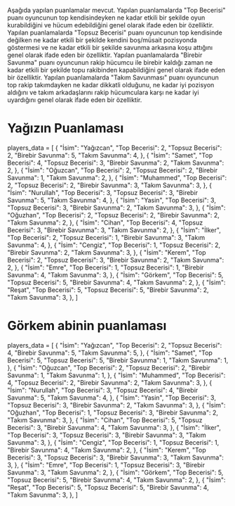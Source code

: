Aşağıda yapılan puanlamalar mevcut.
Yapılan puanlamalarda "Top Becerisi" puanı oyuncunun top kendisindeyken ne kadar etkili bir şekilde oyun kurabildiğini ve hücum edebildiğini genel olarak ifade eden bir özelliktir.
Yapılan puanlamalarda "Topsuz Becerisi" puanı oyuncunun top kendisinde değilken ne kadar etkili bir şekilde kendini boş/müsait pozisyonda göstermesi ve ne kadar etkili bir şekilde savunma arkasına koşu attığını genel olarak ifade eden bir özelliktir.
Yapılan puanlamalarda "Birebir Savunma" puanı oyuncunun rakip hücumcu ile birebir kaldığı zaman ne kadar etkili bir şekilde topu rakibinden kapabildiğini genel olarak ifade eden bir özelliktir.
Yapılan puanlamalarda "Takım Savunması" puanı oyuncunun top rakip takımdayken ne kadar dikkatli olduğunu, ne kadar iyi pozisyon aldığını ve takım arkadaşlarını rakip hücumculara karşı ne kadar iyi uyardığını genel olarak ifade eden bir özelliktir.

# Yağızın Puanlaması
players_data = [
    {
        "İsim": "Yağızcan",
        "Top Becerisi": 2,
        "Topsuz Becerisi": 2,
        "Birebir Savunma": 5,
        "Takım Savunma": 4,
    },
    {
        "İsim": "Samet",
        "Top Becerisi": 4,
        "Topsuz Becerisi": 3,
        "Birebir Savunma": 2,
        "Takım Savunma": 2,
    },
    {
        "İsim": "Oğuzcan",
        "Top Becerisi": 2,
        "Topsuz Becerisi": 2,
        "Birebir Savunma": 1,
        "Takım Savunma": 2,
    },
    {
        "İsim": "Muhammed",
        "Top Becerisi": 2,
        "Topsuz Becerisi": 2,
        "Birebir Savunma": 3,
        "Takım Savunma": 3,
    },
    {
        "İsim": "Nurullah",
        "Top Becerisi": 3,
        "Topsuz Becerisi": 3,
        "Birebir Savunma": 5,
        "Takım Savunma": 4,
    },
    {
        "İsim": "Yasin",
        "Top Becerisi": 3,
        "Topsuz Becerisi": 3,
        "Birebir Savunma": 2,
        "Takım Savunma": 3,
    },
    {
        "İsim": "Oğuzhan",
        "Top Becerisi": 2,
        "Topsuz Becerisi": 2,
        "Birebir Savunma": 2,
        "Takım Savunma": 2,
    },
    {
        "İsim": "Cihan",
        "Top Becerisi": 4,
        "Topsuz Becerisi": 3,
        "Birebir Savunma": 3,
        "Takım Savunma": 2,
    },
    {
        "İsim": "İlker",
        "Top Becerisi": 2,
        "Topsuz Becerisi": 1,
        "Birebir Savunma": 3,
        "Takım Savunma": 4,
    },
    {
        "İsim": "Cengiz",
        "Top Becerisi": 1,
        "Topsuz Becerisi": 2,
        "Birebir Savunma": 2,
        "Takım Savunma": 3,
    },
    {
        "İsim": "Kerem",
        "Top Becerisi": 2,
        "Topsuz Becerisi": 3,
        "Birebir Savunma": 2,
        "Takım Savunma": 2,
    },
    {
        "İsim": "Emre",
        "Top Becerisi": 1,
        "Topsuz Becerisi": 1,
        "Birebir Savunma": 4,
        "Takım Savunma": 3,
    },
    {
        "İsim": "Görkem",
        "Top Becerisi": 5,
        "Topsuz Becerisi": 5,
        "Birebir Savunma": 4,
        "Takım Savunma": 2,
    },
    {
        "İsim": "Reşat",
        "Top Becerisi": 5,
        "Topsuz Becerisi": 5,
        "Birebir Savunma": 2,
        "Takım Savunma": 3,
    },
]

# Görkem abinin puanlaması

players_data = [
    {
        "İsim": "Yağızcan",
        "Top Becerisi": 2,
        "Topsuz Becerisi": 4,
        "Birebir Savunma": 5,
        "Takım Savunma": 5,
    },
    {
        "İsim": "Samet",
        "Top Becerisi": 5,
        "Topsuz Becerisi": 5,
        "Birebir Savunma": 1,
        "Takım Savunma": 1,
    },
    {
        "İsim": "Oğuzcan",
        "Top Becerisi": 2,
        "Topsuz Becerisi": 2,
        "Birebir Savunma": 1,
        "Takım Savunma": 1,
    },
    {
        "İsim": "Muhammed",
        "Top Becerisi": 4,
        "Topsuz Becerisi": 2,
        "Birebir Savunma": 2,
        "Takım Savunma": 3,
    },
    {
        "İsim": "Nurullah",
        "Top Becerisi": 3,
        "Topsuz Becerisi": 4,
        "Birebir Savunma": 5,
        "Takım Savunma": 4,
    },
    {
        "İsim": "Yasin",
        "Top Becerisi": 3,
        "Topsuz Becerisi": 3,
        "Birebir Savunma": 2,
        "Takım Savunma": 3,
    },
    {
        "İsim": "Oğuzhan",
        "Top Becerisi": 1,
        "Topsuz Becerisi": 3,
        "Birebir Savunma": 2,
        "Takım Savunma": 3,
    },
    {
        "İsim": "Cihan",
        "Top Becerisi": 5,
        "Topsuz Becerisi": 3,
        "Birebir Savunma": 4,
        "Takım Savunma": 3,
    },
    {
        "İsim": "İlker",
        "Top Becerisi": 3,
        "Topsuz Becerisi": 3,
        "Birebir Savunma": 3,
        "Takım Savunma": 3,
    },
    {
        "İsim": "Cengiz",
        "Top Becerisi": 1,
        "Topsuz Becerisi": 1,
        "Birebir Savunma": 4,
        "Takım Savunma": 2,
    },
    {
        "İsim": "Kerem",
        "Top Becerisi": 3,
        "Topsuz Becerisi": 3,
        "Birebir Savunma": 3,
        "Takım Savunma": 3,
    },
    {
        "İsim": "Emre",
        "Top Becerisi": 1,
        "Topsuz Becerisi": 3,
        "Birebir Savunma": 3,
        "Takım Savunma": 2,
    },
    {
        "İsim": "Görkem",
        "Top Becerisi": 5,
        "Topsuz Becerisi": 5,
        "Birebir Savunma": 4,
        "Takım Savunma": 2,
    },
    {
        "İsim": "Reşat",
        "Top Becerisi": 5,
        "Topsuz Becerisi": 5,
        "Birebir Savunma": 4,
        "Takım Savunma": 3,
    },
]
